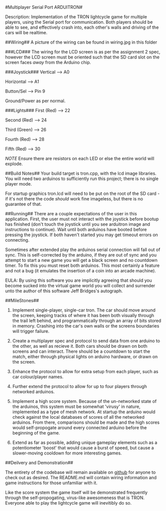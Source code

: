 #Multiplayer Serial Port ARDUITRON#

Description: Implementation of the TRON lightcycle game for multiple players, using the Serial port for communication. Both players should be able to see, and effectively crash into, each other's walls and driving of the cars will be realtime.

##Wiring##
A picture of the wiring can be found in wiring.jpg in this folder

###LCD###
The wiring for the LCD screen is as per the assignment 2 spec, however the LCD screen must be oriented such that the SD card slot on the screen faces *away* from the Arduino chip. 

###Joystick###
Vertical --> A0

Horizontal --> A1

Button/Sel --> Pin 9

Ground/Power as per normal.

###Lights###
First (Red) --> 22

Second (Red) --> 24

Third (Green) --> 26

Fourth (Red) --> 28

Fifth (Red) --> 30

*NOTE* Ensure there are resistors on each LED or else the entire world will explode. 

##Build Notes##
Your build target is tron.cpp, with the lcd image libraries. You will need two arduinos to sufficiently run this project; there is no single player mode.

For startup graphics tron.lcd will need to be put on the root of the SD card - if it's not there the code *should* work fine imageless, but there is no guarantee of that.

##Running##
There are a couple expectations of the user in this application. First, the user must not interact with the joystick before bootup has finished (don't touch the joystick until you see arduitron image and instructions to continue). Wait until both arduinos have booted before pressing the joystick. If both haven't started you may get timeout errors on connecting.

Sometimes after extended play the arduinos serial connection will fall out of sync. This is self-corrected by the arduino, if they are out of sync and you attempt to start a new game you will get a black screen and no countdown timer. To fix this you must reset both arduinos. This most certainly a feature and not a bug (it emulates the insertion of a coin into an arcade machine).

EULA: By using this software you are implicitly agreeing that should you become sucked into the virtual game world you will collect and surrender unto the author of this software Jeff Bridges's autograph.

##MileStones##
1. Implement single-player, single-car tron. The car should move around the screen, keeping tracks of where it has been both visually through the trail left behind, and programmatically through an array of bits stored in memory. Crashing into the car's own walls or the screens boundaries will trigger failure.

2. Create a multiplayer spec and protocol to send data from one arduino to the other, as well as recieve it. Both cars should be drawn on both screens and can interact. There should be a countdown to start the match, either through physical lights on arduino hardware, or drawn on the screen.

3. Enhance the protocol to allow for extra setup from each player, such as car colour/player names.

4. Further extend the protocol to allow for up to four players through networked arduinos.

5. Implement a high score system. Because of the un-networked state of the arduinos, this system must be somewhat 'virusy' in nature, implemented as a type of mesh network. At startup the arduino would check against the local databases of scores of all the networked arduinos. From there, comparisons should be made and the high scores would self-propogate around every connected arduino before the beginning of the game.

6. Extend as far as possible, adding unique gameplay elements such as a potentiometer 'boost' that would cause a burst of speed, but cause a slower-moving cooldown for more interesting games.

##Deilvery and Demonstration##

The entirety of the codebase will remain available on [github](https://github.com/Ebonwumon/arduitron) for anyone to check out as desired. The README.md will contain wiring information and game instructions for those unfamiliar with it.

Like the score system the game itself will be demonstrated frequently through the self-propogating, virus-like awesomeness that is TRON. Everyone able to play the lightcycle game will inevitibly do so.
